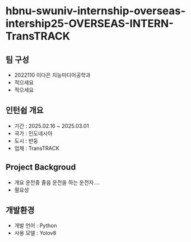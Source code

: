# hbnu-swuniv-internship-overseas-intership25-OVERSEAS-INTERN-TransTRACK

## 팀 구성 
- 2022110 이다은 지능미디어공학과
- 적으세요
- 적으세요

## 인턴쉽 개요
- 기간 : 2025.02.16 ~ 2025.03.01
- 국가 : 인도네시아
- 도시 : 반둥
- 업체 : TransTRACK

## Project Backgroud
- 개요
  운전중 졸음 운전을 하는 운전자....
- 필요성

## 개발환경
- 개발 언어 : Python
- 사용 모델 : Yolov8
